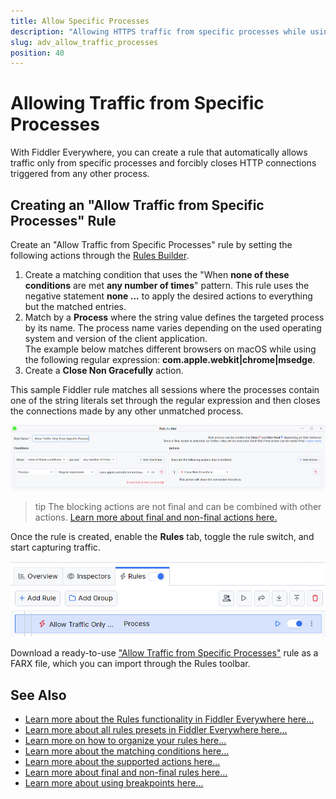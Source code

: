```yaml
---
title: Allow Specific Processes
description: "Allowing HTTPS traffic from specific processes while using Fiddler's rules."
slug: adv_allow_traffic_processes
position: 40
---
```


# Allowing Traffic from Specific Processes

With Fiddler Everywhere, you can create a rule that automatically allows traffic only from specific processes and forcibly closes HTTP connections triggered from any other process.

## Creating an "Allow Traffic from Specific Processes" Rule

Create an "Allow Traffic from Specific Processes" rule by setting the following actions through the [Rules Builder](slug://modify-traffic-get-started).

1. Create a matching condition that uses the "When **none of these conditions** are met **any number of times**" pattern. This rule uses the negative statement **none ...** to apply the desired actions to everything but the matched entries.
1. Match by a **Process** where the string value defines the targeted process by its name. The process name varies depending on the used operating system and version of the client application.<br/>The example below matches different browsers on macOS while using the following regular expression: **com\.apple\.webkit|chrome|msedge**.
1. Create a **Close Non Gracefully** action.

This sample Fiddler rule matches all sessions where the processes contain one of the string literals set through the regular expression and then closes the connections made by any other unmatched process.

![Creating "Allow Traffic from Specific Processes" rule](./images/adv-allow-only-specific-processes.png)

>tip The blocking actions are not final and can be combined with other actions. [Learn more about final and non-final actions here.](slug://fiddler-rules-actions)

Once the rule is created, enable the **Rules** tab, toggle the rule switch, and start capturing traffic.

![Activating the "Allow Traffic from Specific Processes" rule](./images/adv-allow-only-specific-processes-active.png)

Download a ready-to-use <a href="https://github.com/telerik/fiddler-everywhere/tree/master/rules/allow-traffic-only-from-specific-processes/" target="_blank">"Allow Traffic from Specific Processes"</a> rule as a FARX file, which you can import through the Rules toolbar.

## See Also

* [Learn more about the Rules functionality in Fiddler Everywhere here...](slug://modify-traffic-get-started)
* [Learn more about all rules presets in Fiddler Everywhere here...](slug://adv_techniques_fiddler)
* [Learn more on how to organize your rules here...](slug://rulesbuilder-get-started)
* [Learn more about the matching conditions here...](slug://fiddler-rules-actions#conditions)
* [Learn more about the supported actions here...](slug://fiddler-rules-actions#actions)
* [Learn more about final and non-final rules here...](slug://fiddler-rules-actions#final-and-non-final-actions)
* [Learn more about using breakpoints here...](slug://rulesbuilder-breakpoints)

